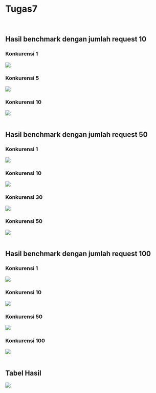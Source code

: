 # Tugas7
<br/>

<h2>Hasil benchmark dengan jumlah request 10</h2>
<h3>Konkurensi 1</h3>
<img src="img/10 - 1.png">
<h3>Konkurensi 5</h3>
<img src="img/10 - 5.png">
<h3>Konkurensi 10</h3>
<img src="img/10 - 10.png">
<br><br>

<h2>Hasil benchmark dengan jumlah request 50</h2>
<h3>Konkurensi 1</h3>
<img src="img/50 - 1.png">
<h3>Konkurensi 10</h3>
<img src="img/50 - 10.png">
<h3>Konkurensi 30</h3>
<img src="img/50 - 30.png">
<h3>Konkurensi 50</h3>
<img src="img/50 - 50.png">
<br><br>

<h2>Hasil benchmark dengan jumlah request 100</h2>
<h3>Konkurensi 1</h3>
<img src="img/100 - 1.png">
<h3>Konkurensi 10</h3>
<img src="img/100 - 10.png">
<h3>Konkurensi 50</h3>
<img src="img/100 - 50.png">
<h3>Konkurensi 100</h3>
<img src="img/100 - 100.png">
<br><br>


<h2>Tabel Hasil</h2>
<img src="img/tabel.png">

